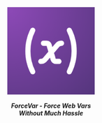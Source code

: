 <div align="center">
  <img src="forcevar-icon.png" width="200px" height="200px" />
  <i><b><p>ForceVar - Force Web Vars<br>Without Much Hassle</p></b></i>
</div>